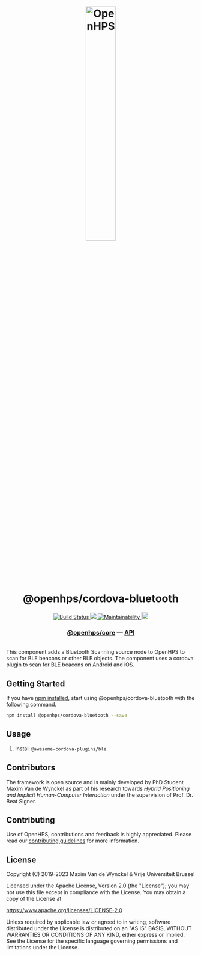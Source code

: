 <h1 align="center">
  <img alt="OpenHPS" src="https://openhps.org/images/logo_text-512.png" width="40%" /><br />
  @openhps/cordova-bluetooth
</h1>
<p align="center">
    <a href="https://github.com/OpenHPS/openhps-cordova/actions/workflows/main.yml" target="_blank">
        <img alt="Build Status" src="https://github.com/OpenHPS/openhps-cordova/actions/workflows/main.yml/badge.svg">
    </a>
    <a href="https://codecov.io/gh/OpenHPS/openhps-cordova">
        <img src="https://codecov.io/gh/OpenHPS/openhps-capcordovaacitor/branch/master/graph/badge.svg"/>
    </a>
    <a href="https://codeclimate.com/github/OpenHPS/openhps-cordova/" target="_blank">
        <img alt="Maintainability" src="https://img.shields.io/codeclimate/maintainability/OpenHPS/openhps-cordova">
    </a>
    <a href="https://badge.fury.io/js/@openhps%cordova">
        <img src="https://badge.fury.io/js/@openhps%2Fcordova.svg" alt="npm version" height="18">
    </a>
</p>

<h3 align="center">
    <a href="https://github.com/OpenHPS/openhps-core">@openhps/core</a> &mdash; <a href="https://openhps.org/docs/cordova">API</a>
</h3>

<br />
This component adds a Bluetooth Scanning source node to OpenHPS to scan for BLE beacons or other BLE objects. The component uses
a cordova plugin to scan for BLE beacons on Android and iOS.

## Getting Started
If you have [npm installed](https://www.npmjs.com/get-npm), start using @openhps/cordova-bluetooth with the following command.
```bash
npm install @openhps/cordova-bluetooth --save
```
## Usage

1. Install `@awesome-cordova-plugins/ble`

## Contributors
The framework is open source and is mainly developed by PhD Student Maxim Van de Wynckel as part of his research towards *Hybrid Positioning and Implicit Human-Computer Interaction* under the supervision of Prof. Dr. Beat Signer.

## Contributing
Use of OpenHPS, contributions and feedback is highly appreciated. Please read our [contributing guidelines](CONTRIBUTING.md) for more information.

## License
Copyright (C) 2019-2023 Maxim Van de Wynckel & Vrije Universiteit Brussel

Licensed under the Apache License, Version 2.0 (the "License"); you may not use this file except in compliance with the License. You may obtain a copy of the License at

https://www.apache.org/licenses/LICENSE-2.0

Unless required by applicable law or agreed to in writing, software distributed under the License is distributed on an "AS IS" BASIS, WITHOUT WARRANTIES OR CONDITIONS OF ANY KIND, either express or implied. See the License for the specific language governing permissions and limitations under the License.